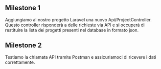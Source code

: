 ## Milestone 1
Aggiungiamo al nostro progetto Laravel una nuovo Api/ProjectController. Questo controller risponderà a delle richieste via API e si occuperà di restituire la lista dei progetti presenti nel database in formato json.
## Milestone 2
Testiamo la chiamata API tramite Postman e assicuriamoci di ricevere i dati correttamente.